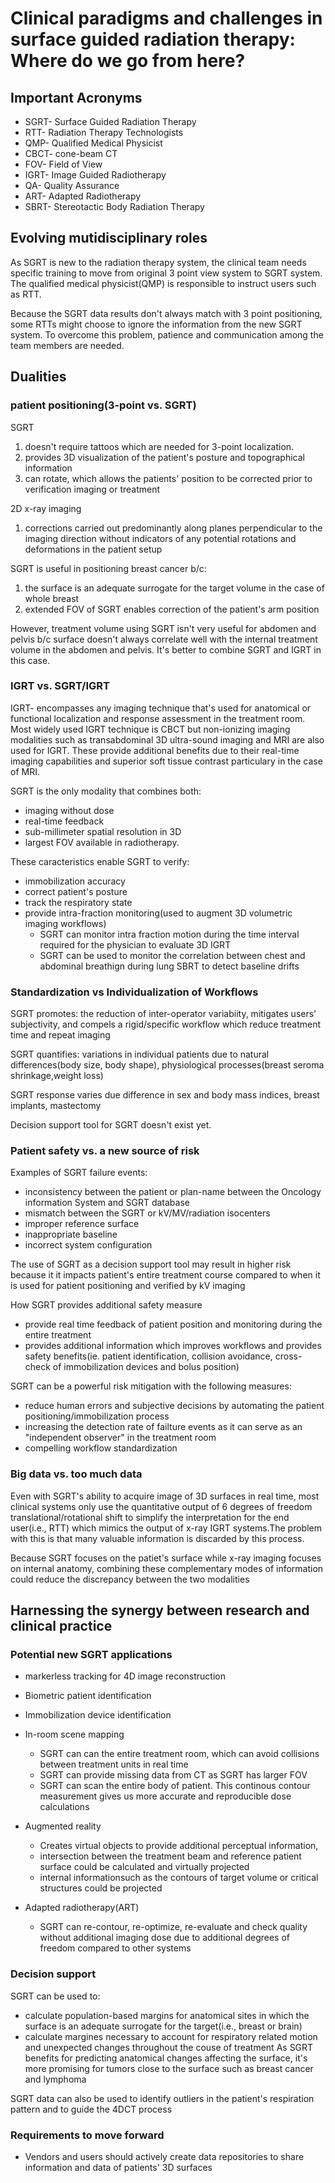 # Clinical paradigms and challenges in surface guided radiation therapy: Where do we go from here?

## Important Acronyms
* SGRT- Surface Guided Radiation Therapy
* RTT- Radiation Therapy Technologists
* QMP- Qualified Medical Physicist
* CBCT- cone-beam CT
* FOV- Field of View
* IGRT- Image Guided Radiotherapy
* QA- Quality Assurance
* ART- Adapted Radiotherapy
* SBRT- Stereotactic Body Radiation Therapy
## Evolving mutidisciplinary roles
As SGRT is new to the radiation therapy system, the clinical team needs specific training to move from original 3 point view system to SGRT system.
The qualified medical physicist(QMP) is responsible to instruct users such as RTT.

Because the SGRT data results don't always match with 3 point positioning, some RTTs might choose to ignore the information from the new SGRT system. To overcome this problem, patience and communication among the team members are needed.

## Dualities
### patient positioning(3-point vs. SGRT)
SGRT
1. doesn't require tattoos which are needed for 3-point localization. 
2. provides 3D visualization of the patient's posture and topographical information
3. can rotate, which allows the patients' position to be corrected prior to verification imaging or treatment

2D x-ray imaging
1. corrections carried out predominantly along planes perpendicular to the imaging direction without indicators of any potential rotations and deformations in the patient setup

SGRT is useful in positioning breast cancer b/c: 
1. the surface is an adequate surrogate for the target volume in the case of whole breast
2. extended FOV of SGRT enables correction of the patient's arm position

However, treatment volume using SGRT isn't very useful for abdomen and pelvis b/c surface doesn't always correlate well with the internal
treatment volume in the abdomen and pelvis. It's better to combine SGRT and IGRT in this case.

### IGRT vs. SGRT/IGRT
IGRT- encompasses any imaging technique that's used for anatomical or functional localization and response assessment in the treatment room.
Most widely used IGRT technique is CBCT but non-ionizing imaging modalities such as transabdominal 3D ultra-sound imaging and MRI are also used for
IGRT. These provide additional benefits due to their real-time imaging capabilities and superior soft tissue contrast particulary in the case of MRI.

SGRT is the only modality that combines both: 
* imaging without dose 
* real-time feedback
* sub-millimeter spatial resolution in 3D
* largest FOV available in radiotherapy.

These caracteristics enable SGRT to verify:
* immobilization accuracy
* correct patient's posture
* track the respiratory state
* provide intra-fraction monitoring(used to augment 3D volumetric imaging workflows)
  * SGRT can monitor intra fraction motion during the time interval required for the physician to evaluate 3D IGRT
  * SGRT can be used to monitor the correlation between chest and abdominal breathign during lung SBRT to detect baseline drifts

### Standardization vs Individualization of Workflows
SGRT promotes: the reduction of inter-operator variabiity, mitigates users' subjectivity, and compels a rigid/specific workflow which reduce treatment time and repeat 
imaging

SGRT quantifies: variations in individual patients due to natural differences(body size, body shape), physiological processes(breast seroma shrinkage,weight loss)

SGRT response varies due difference in sex and body mass indices, breast implants, mastectomy

Decision support tool for SGRT doesn't exist yet. 

### Patient safety vs. a new source of risk
Examples of SGRT failure events:
* inconsistency between the patient or plan-name between the Oncology information System and SGRT database
* mismatch between the SGRT or kV/MV/radiation isocenters
* improper reference surface
* inappropriate baseline
* incorrect system configuration

The use of SGRT as a decision support tool may result in higher risk because it it impacts patient's entire treatment course compared to when 
it is used for patient positioning and verified by kV imaging

How SGRT provides additional safety measure
* provide real time feedback of patient position and monitoring during the entire treatment
* provides additional information which improves workflows and provides safety benefits(ie. patient identification, collision avoidance, cross-check of immobilization devices and bolus position)

SGRT can be a powerful risk mitigation with the following measures:
* reduce human errors and subjective decisions by automating the patient positioning/immobilization process
* increasing the detection rate of failture events as it can serve as an "independent observer" in the treatment room
* compelling workflow standardization
### Big data vs. too much data
Even with SGRT's ability to acquire image of 3D surfaces in real time, most clinical systems only use the quantitative output of 6 degrees of freedom translational/rotational shift to simplify the interpretation for the end user(i.e., RTT) which mimics the output of x-ray IGRT systems.The problem with this is that many valuable information is discarded by this process.

Because SGRT focuses on the patiet's surface while x-ray imaging focuses on internal anatomy, combining these complementary modes of information could reduce the discrepancy between the two modalities

## Harnessing the synergy between research and clinical practice

### Potential new SGRT applications
* markerless tracking for 4D image reconstruction
* Biometric patient identification
* Immobilization device identification
* In-room scene mapping
  * SGRT can can the entire treatment room, which can avoid collisions between treatment units in real time
  * SGRT can provide missing data from CT as SGRT has larger FOV
  * SGRT can scan the entire body of patient. This continous contour measurement gives us more accurate and reproducible dose calculations

* Augmented reality
   * Creates virtual objects to provide additional perceptual information,
   * intersection between the treatment beam and reference patient surface could be calculated and virtually projected
   * internal informationsuch as the contours of target volume or critical structures could be projected
* Adapted radiotherapy(ART)
  * SGRT can re-contour, re-optimize, re-evaluate and check quality without additional imaging dose due to additional degrees of freedom compared to other systems
### Decision support
SGRT can be used to:
* calculate population-based margins for anatomical sites in which the surface is an adequate surrogate for the target(i.e., breast or brain)
* calculate margines necessary to account for respiratory related motion and unexpected changes throughout the couse of treatment
As SGRT benefits for predicting anatomical changes affecting the surface, it's more promising for tumors close to the surface such as breast cancer and lymphoma

SGRT data can also be used to identify outliers in the patient's respiration pattern and to guide the 4DCT process

### Requirements to move forward
* Vendors and users should actively create data repositories to share information and data of patients' 3D surfaces
